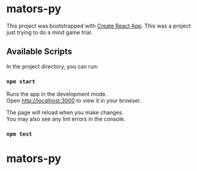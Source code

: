 # mators-py

This project was bootstrapped with [Create React App](https://github.com/facebook/create-react-app).
This was a project just trying to do a mind game trial.

## Available Scripts

In the project directory, you can run:

### `npm start`

Runs the app in the development mode.\
Open [http://localhost:3000](http://localhost:3000) to view it in your browser.

The page will reload when you make changes.\
You may also see any lint errors in the console.

### `npm test`

# mators-py
